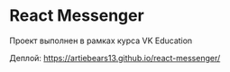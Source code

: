 # React Messenger

Проект выполнен в рамках курса VK Education

Деплой: https://artiebears13.github.io/react-messenger/